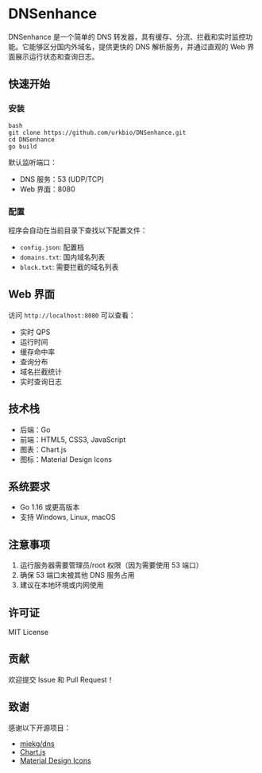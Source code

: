 # DNSenhance

DNSenhance 是一个简单的 DNS 转发器，具有缓存、分流、拦截和实时监控功能。它能够区分国内外域名，提供更快的 DNS 解析服务，并通过直观的 Web 界面展示运行状态和查询日志。

## 快速开始

### 安装

```
bash
git clone https://github.com/urkbio/DNSenhance.git
cd DNSenhance
go build
```

默认监听端口：
- DNS 服务：53 (UDP/TCP)
- Web 界面：8080

### 配置

程序会自动在当前目录下查找以下配置文件：
- `config.json`: 配置档
- `domains.txt`: 国内域名列表
- `block.txt`: 需要拦截的域名列表

## Web 界面

访问 `http://localhost:8080` 可以查看：
- 实时 QPS
- 运行时间
- 缓存命中率
- 查询分布
- 域名拦截统计
- 实时查询日志

## 技术栈

- 后端：Go
- 前端：HTML5, CSS3, JavaScript
- 图表：Chart.js
- 图标：Material Design Icons

## 系统要求

- Go 1.16 或更高版本
- 支持 Windows, Linux, macOS

## 注意事项

1. 运行服务器需要管理员/root 权限（因为需要使用 53 端口）
2. 确保 53 端口未被其他 DNS 服务占用
3. 建议在本地环境或内网使用

## 许可证

MIT License

## 贡献

欢迎提交 Issue 和 Pull Request！

## 致谢

感谢以下开源项目：
- [miekg/dns](https://github.com/miekg/dns)
- [Chart.js](https://www.chartjs.org/)
- [Material Design Icons](https://materialdesignicons.com/)

